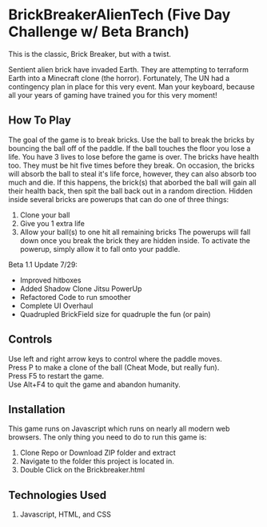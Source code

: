 # BrickBreakerAlienTech (Five Day Challenge w/ Beta Branch)
This is the classic, Brick Breaker, but with a twist.

Sentient alien brick have invaded Earth. They are attempting to terraform Earth into a Minecraft clone (the horror). Fortunately, The UN had a contingency plan in place for this very event. Man your keyboard, because all your years of gaming have trained you for this very moment!

## How To Play
The goal of the game is to break bricks. Use the ball to break the bricks by bouncing the ball off of the paddle. If the ball touches the floor you lose a life. You have 3 lives to lose before the game is over. The bricks have health too. They must be hit five times before they break. On occasion, the bricks will absorb the ball to steal it's life force, however, they can also absorb too much and die. If this happens, the brick(s) that aborbed the ball will gain all their health back, then spit the ball back out in a random direction. Hidden inside several bricks are powerups that can do one of three things: 
1) Clone your ball
2) Give you 1 extra life
3) Allow your ball(s) to one hit all remaining bricks
The powerups will fall down once you break the brick they are hidden inside. To activate the powerup, simply allow it to fall onto your paddle.

Beta 1.1 Update 7/29:
- Improved hitboxes
- Added Shadow Clone Jitsu PowerUp
- Refactored Code to run smoother
- Complete UI Overhaul
- Quadrupled BrickField size for quadruple the fun (or pain)

## Controls
Use left and right arrow keys to control where the paddle moves.             
Press P to make a clone of the ball (Cheat Mode, but really fun).                
Press F5 to restart the game.                                 
Use Alt+F4 to quit the game and abandon humanity.                          

## Installation
This game runs on Javascript which runs on nearly all modern web browsers. The only thing you need to do to run this game is:
1) Clone Repo or Download ZIP folder and extract
2) Navigate to the folder this project is located in.
3) Double Click on the Brickbreaker.html

## Technologies Used
1) Javascript, HTML, and CSS
